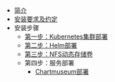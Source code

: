 * [简介](framework/)
* [安装要求及约定](framework/安装要求及约定.md)
* 安装步骤
    * [第一步：Kubernetes集群部署](framework/Kubernetes集群部署.md)
    * [第二步：Helm部署](framework/Helm部署.md)
    * [第三步：NFS动态存储卷](framework/NFS动态存储卷.md)
    * 第四步：服务部署
        * [Chartmuseum部署](framework/Chartmuseum部署.md)